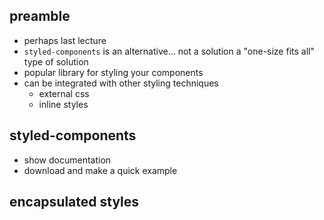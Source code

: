 ## preamble
- perhaps last lecture
- `styled-components` is an alternative... not a solution a "one-size fits all" type of solution
- popular library for styling your components
- can be integrated with other styling techniques
  - external css
  - inline styles

## styled-components
- show documentation
- download and make a quick example

## encapsulated styles

